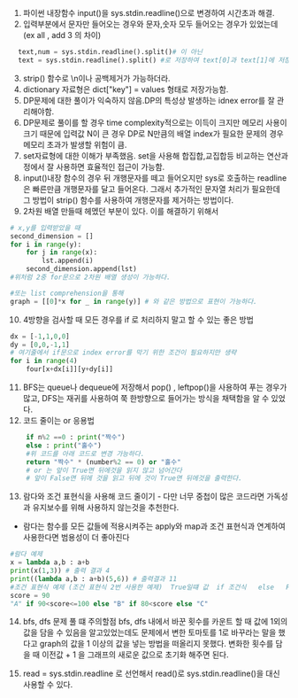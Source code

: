 1. 파이썬 내장함수 input()을 sys.stdin.readline()으로 변경하여 시간초과 해결.  
2. 입력부분에서 문자만 들어오는 경우와 문자,숫자 모두 들어오는 경우가 있었는데 (ex all , add 3 의 차이)  
```python
  text,num = sys.stdin.readline().split()# 이 아닌 
  text = sys.stdin.readline().split() #로 저장하여 text[0]과 text[1]에 저장되는 데이터를 불러 사용할 수 있음.
```  
3. strip() 함수로 \n이나 공백제거가 가능하더라.
4. dictionary 자료형은 dict["key"] = values 형태로 저장가능함.
5. DP문제에 대한 풀이가 익숙하지 않음.DP의 특성상 발생하는 idnex error를 잘 관리해야함.
6. DP문제로 풀이를 할 경우 time complexity적으로는 이득이 크지만 메모리 사용이 크기 때문에
입력값 N이 큰 경우 DP로 N만큼의 배열 index가 필요한 문제의 경우 메모리 초과가 발생할 위험이 큼.
7. set자료형에 대한 이해가 부족했음. set을 사용해 합집합,교집합등 비교하는 연산과정에서 잘 사용하면
효율적인 접근이 가능함.
8. input()내장 함수의 경우 뒤 개행문자를 떼고 들어오지만 sys로 호출하는 readline은 빠른만큼 개행문자를 달고 들어온다. 그래서 추가적인 문자열 처리가 필요한데 그 방법이 strip() 함수를 사용하여 개행문자를 제거하는 방법이다.  
9. 2차원 배열 만들때 헤멨던 부분이 있다. 이를 해결하기 위해서
```python
# x,y를 입력받았을 때
second_dimension = []
for i in range(y):
    for j in range(x):
        lst.append(i)
    second_dimension.append(lst)
#위처럼 2중 for문으로 2차원 배열 생성이 가능하다.

#또는 list comprehension을 통해
graph = [[0]*x for _ in range(y)] # 와 같은 방법으로 표현이 가능하다.
```
10. 4방향을 검사할 때 모든 경우를 if 로 처리하지 말고 할 수 있는 좋은 방법
```python
dx = [-1,1,0,0]
dy = [0,0,-1,1]
# 여기줄에서 if문으로 index error를 막기 위한 조건이 필요하지만 생략
for i in range(4)
    four[x+dx[i]][y+dy[i]]
```
11. BFS는 queue나 dequeue에 저장해서 pop() , leftpop()을 사용하여 푸는 경우가 많고, DFS는 재귀를 사용하여 쭉 한방향으로 들어가는 방식을 채택함을 알 수 있었다.
12. 코드 줄이는 or 응용법
```python
    if n%2 ==0 : print("짝수")
    else : print("홀수")
    #위 코드를 아래 코드로 변경 가능하다.
    return "짝수" * (number%2 == 0) or "홀수"
    # or 는 앞이 True면 뒤에것을 읽지 않고 넘어간다
    # 앞이 False면 뒤에 것을 읽고 뒤에 것이 True면 뒤에것을 출력한다.
```
13. 람다와 조건 표현식을 사용해 코드 줄이기 - 다만 너무 중첩이 많은 코드라면 가독성과 유지보수를 위해 사용하지 않는것을 추천한다.
- 람다는 함수를 모든 값들에 적용시켜주는 apply와 map과 조건 표현식과 연계하여 사용한다면 범용성이 더 좋아진다
``` python
#람다 예제
x = lambda a,b : a+b
print(x(1,3)) # 출력 결과 4
print((lambda a,b : a+b)(5,6)) # 출력결과 11
#조건 표현식 예제 (조건 표현식 2번 사용한 예제)  True일떄 값  if 조건식   else   False일 때 값
score = 90
"A" if 90<score<=100 else "B" if 80<score else "C"
```
14. bfs, dfs 문제 풀 떄 주의할점
bfs, dfs 내에서 바꾼 횟수를 카운트 할 때 값에 1외의 값을 담을 수 있음을 알고있었는데도 문제에서 변한 토마토를 1로 바꾸라는 말을 했다고 graph의 값을 1 이상의 값을 넣는 방법을 떠올리지 못했다. 변화한 횟수를 담을 때 이전값 + 1 을 그래프의 새로운 값으로 초기화 해주면 된다.

15. read = sys.stdin.readline 로 선언해서
read()로 sys.stdin.readline()을 대신 사용할 수 있다.

